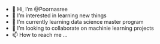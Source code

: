 - 👋 Hi, I’m @Poornasree
- 👀 I’m interested in learning new things
- 🌱 I’m currently learning data science master program
- 💞️ I’m looking to collaborate on machinie learning projects
- 📫 How to reach me ...

<!---
Poorna4/Poorna4 is a ✨ special ✨ repository because its `README.md` (this file) appears on your GitHub profile.
You can click the Preview link to take a look at your changes.
--->
